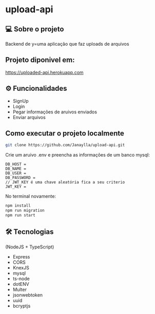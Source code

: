 # upload-api

## 💻 Sobre o projeto
Backend de y=uma aplicação que faz uploads de arquivos

## Projeto diponivel em:

<a href="https://uploaded-api.herokuapp.com">
https://uploaded-api.herokuapp.com
</a>

## ⚙️ Funcionalidades

- SignUp
- Login
- Pegar informações de aruivos enviados
- Enviar arquivos

## Como executar o projeto localmente

```bash
git clone https://github.com/Janaylla/upload-api.git
```
Crie um aruivo .env e preencha as informações de um banco mysql:

```env
DB_HOST = 
DB_NAME = 
DB_USER =  
DB_PASSWORD =  
// JWT_KEY é uma chave aleatória fica a seu criterio
JWT_KEY =  
```
No terminal novamente:
```bash
npm install
npm run migration
npm run start 
```
## 🛠 Tecnologias

 (NodeJS + TypeScript)
  - Express
  - CORS
  - KnexJS
  - mysql
  - ts-node
  - dotENV
  - Multer
  - jsonwebtoken
  - uuid
  - bcryptjs

